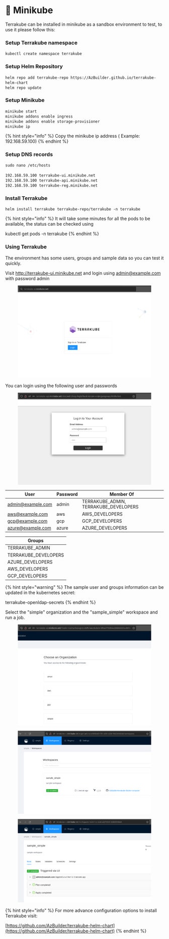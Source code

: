 # 🚀 Minikube

Terrakube can be installed in minikube as a sandbox environment to test, to use it please follow this:

### Setup Terrakube namespace

```
kubectl create namespace terrakube
```

### Setup Helm Repository

```
helm repo add terrakube-repo https://AzBuilder.github.io/terrakube-helm-chart
helm repo update
```

### Setup Minikube

```
minikube start
minikube addons enable ingress
minikube addons enable storage-provisioner
minikube ip 
```

{% hint style="info" %}
Copy the minikube ip address ( Example: 192.168.59.100)
{% endhint %}

### Setup DNS records

```
sudo nano /etc/hosts

192.168.59.100 terrakube-ui.minikube.net
192.168.59.100 terrakube-api.minikube.net
192.168.59.100 terrakube-reg.minikube.net
```

### Install Terrakube

```
helm install terrakube terrakube-repo/terrakube -n terrakube
```

{% hint style="info" %}
It will take some minutes for all the pods to be available, the status can be checked using

kubectl get pods -n terrakube
{% endhint %}

### Using Terrakube

The environment has some users, groups and sample data so you can test it quickly.

Visit http://terrakube-ui.minikube.net and login using admin@example.com with password admin

<figure><img src="../../.gitbook/assets/image (11).png" alt=""><figcaption></figcaption></figure>

You can login using the following user and passwords

<figure><img src="../../.gitbook/assets/image (2) (6).png" alt=""><figcaption></figcaption></figure>

| User              | Password | Member Of                               |
| ----------------- | -------- | --------------------------------------- |
| admin@example.com | admin    | TERRAKUBE\_ADMIN, TERRAKUBE\_DEVELOPERS |
| aws@example.com   | aws      | AWS\_DEVELOPERS                         |
| gcp@example.com   | gcp      | GCP\_DEVELOPERS                         |
| azure@example.com | azure    | AZURE\_DEVELOPERS                       |

| Groups                |
| --------------------- |
| TERRAKUBE\_ADMIN      |
| TERRAKUBE\_DEVELOPERS |
| AZURE\_DEVELOPERS     |
| AWS\_DEVELOPERS       |
| GCP\_DEVELOPERS       |

{% hint style="warning" %}
The sample user and groups information can be updated in the kubernetes secret:

terrakube-openldap-secrets
{% endhint %}

Select the "simple" organization and the "sample\_simple" workspace and run a job.

<figure><img src="../../.gitbook/assets/image (1).png" alt=""><figcaption></figcaption></figure>

<figure><img src="../../.gitbook/assets/image.png" alt=""><figcaption></figcaption></figure>

<figure><img src="../../.gitbook/assets/image (21).png" alt=""><figcaption></figcaption></figure>

{% hint style="info" %}
For more advance configuration options to install Terrakube visit:

[https://github.com/AzBuilder/terrakube-helm-chart](https://github.com/AzBuilder/terrakube-helm-chart)
{% endhint %}
